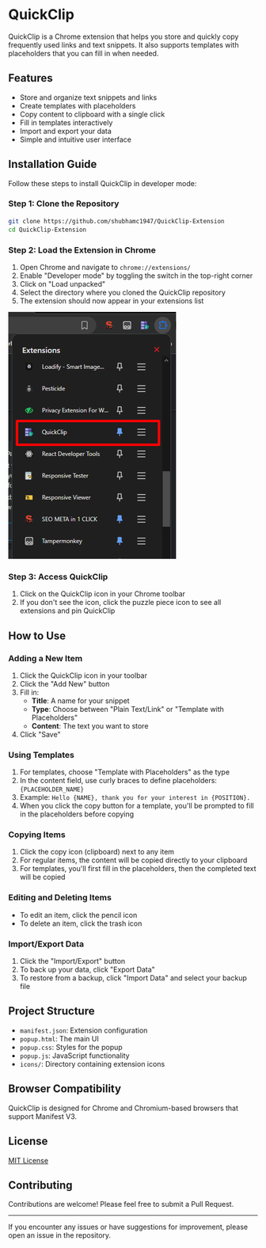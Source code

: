 # QuickClip

QuickClip is a Chrome extension that helps you store and quickly copy frequently used links and text snippets. It also supports templates with placeholders that you can fill in when needed.

## Features

- Store and organize text snippets and links
- Create templates with placeholders
- Copy content to clipboard with a single click
- Fill in templates interactively
- Import and export your data
- Simple and intuitive user interface

## Installation Guide

Follow these steps to install QuickClip in developer mode:

### Step 1: Clone the Repository

```bash
git clone https://github.com/shubhamc1947/QuickClip-Extension
cd QuickClip-Extension
```

### Step 2: Load the Extension in Chrome

1. Open Chrome and navigate to `chrome://extensions/`
2. Enable "Developer mode" by toggling the switch in the top-right corner
3. Click on "Load unpacked"
4. Select the directory where you cloned the QuickClip repository
5. The extension should now appear in your extensions list

![Chrome Extensions Page](./icons/extension-view.png)

### Step 3: Access QuickClip

1. Click on the QuickClip icon in your Chrome toolbar
2. If you don't see the icon, click the puzzle piece icon to see all extensions and pin QuickClip

## How to Use

### Adding a New Item

1. Click the QuickClip icon in your toolbar
2. Click the "Add New" button
3. Fill in:
   - **Title**: A name for your snippet
   - **Type**: Choose between "Plain Text/Link" or "Template with Placeholders"
   - **Content**: The text you want to store
4. Click "Save"

### Using Templates

1. For templates, choose "Template with Placeholders" as the type
2. In the content field, use curly braces to define placeholders: `{PLACEHOLDER_NAME}`
3. Example: `Hello {NAME}, thank you for your interest in {POSITION}.`
4. When you click the copy button for a template, you'll be prompted to fill in the placeholders before copying

### Copying Items

1. Click the copy icon (clipboard) next to any item
2. For regular items, the content will be copied directly to your clipboard
3. For templates, you'll first fill in the placeholders, then the completed text will be copied

### Editing and Deleting Items

- To edit an item, click the pencil icon
- To delete an item, click the trash icon

### Import/Export Data

1. Click the "Import/Export" button
2. To back up your data, click "Export Data"
3. To restore from a backup, click "Import Data" and select your backup file

## Project Structure

- `manifest.json`: Extension configuration
- `popup.html`: The main UI
- `popup.css`: Styles for the popup
- `popup.js`: JavaScript functionality
- `icons/`: Directory containing extension icons

## Browser Compatibility

QuickClip is designed for Chrome and Chromium-based browsers that support Manifest V3.

## License

[MIT License](LICENSE)

## Contributing

Contributions are welcome! Please feel free to submit a Pull Request.

---

If you encounter any issues or have suggestions for improvement, please open an issue in the repository.
